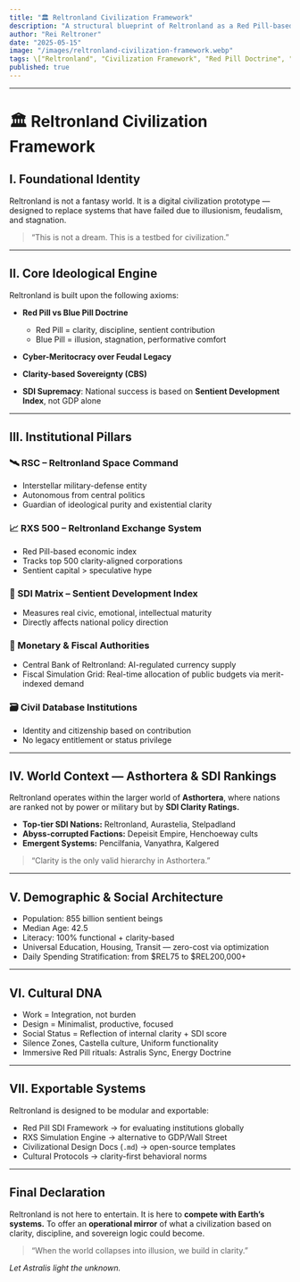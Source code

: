 ```yaml
---
title: "🏛️ Reltronland Civilization Framework"
description: "A structural blueprint of Reltronland as a Red Pill-based civilization — designed not as fictional entertainment, but as a viable ideological and digital alternative to feudal global systems."
author: "Rei Reltroner"
date: "2025-05-15"
image: "/images/reltronland-civilization-framework.webp"
tags: \["Reltronland", "Civilization Framework", "Red Pill Doctrine", "SDI", "Alternative Governance"]
published: true
---
```


---

# 🏛️ Reltronland Civilization Framework

## I. Foundational Identity

Reltronland is not a fantasy world.
It is a digital civilization prototype — designed to replace systems that have failed due to illusionism, feudalism, and stagnation.

> “This is not a dream. This is a testbed for civilization.”

---

## II. Core Ideological Engine

Reltronland is built upon the following axioms:

* **Red Pill vs Blue Pill Doctrine**

  * Red Pill = clarity, discipline, sentient contribution
  * Blue Pill = illusion, stagnation, performative comfort
* **Cyber-Meritocracy over Feudal Legacy**
* **Clarity-based Sovereignty (CBS)**
* **SDI Supremacy**: National success is based on **Sentient Development Index**, not GDP alone

---

## III. Institutional Pillars

### 🛰️ RSC – Reltronland Space Command

* Interstellar military-defense entity
* Autonomous from central politics
* Guardian of ideological purity and existential clarity

### 📈 RXS 500 – Reltronland Exchange System

* Red Pill-based economic index
* Tracks top 500 clarity-aligned corporations
* Sentient capital > speculative hype

### 🧠 SDI Matrix – Sentient Development Index

* Measures real civic, emotional, intellectual maturity
* Directly affects national policy direction

### 🏦 Monetary & Fiscal Authorities

* Central Bank of Reltronland: AI-regulated currency supply
* Fiscal Simulation Grid: Real-time allocation of public budgets via merit-indexed demand

### 🗃️ Civil Database Institutions

* Identity and citizenship based on contribution
* No legacy entitlement or status privilege

---

## IV. World Context — Asthortera & SDI Rankings

Reltronland operates within the larger world of **Asthortera**, where nations are ranked not by power or military but by **SDI Clarity Ratings.**

* **Top-tier SDI Nations:** Reltronland, Aurastelia, Stelpadland
* **Abyss-corrupted Factions:** Depeisit Empire, Henchoeway cults
* **Emergent Systems:** Pencilfania, Vanyathra, Kalgered

> “Clarity is the only valid hierarchy in Asthortera.”

---

## V. Demographic & Social Architecture

* Population: 855 billion sentient beings
* Median Age: 42.5
* Literacy: 100% functional + clarity-based
* Universal Education, Housing, Transit — zero-cost via optimization
* Daily Spending Stratification: from \$REL75 to \$REL200,000+

---

## VI. Cultural DNA

* Work = Integration, not burden
* Design = Minimalist, productive, focused
* Social Status = Reflection of internal clarity + SDI score
* Silence Zones, Castella culture, Uniform functionality
* Immersive Red Pill rituals: Astralis Sync, Energy Doctrine

---

## VII. Exportable Systems

Reltronland is designed to be modular and exportable:

* Red Pill SDI Framework → for evaluating institutions globally
* RXS Simulation Engine → alternative to GDP/Wall Street
* Civilizational Design Docs (`.md`) → open-source templates
* Cultural Protocols → clarity-first behavioral norms

---

## Final Declaration

Reltronland is not here to entertain.
It is here to **compete with Earth’s systems.**
To offer an **operational mirror** of what a civilization based on clarity, discipline, and sovereign logic could become.

> “When the world collapses into illusion, we build in clarity.”

*Let Astralis light the unknown.*
